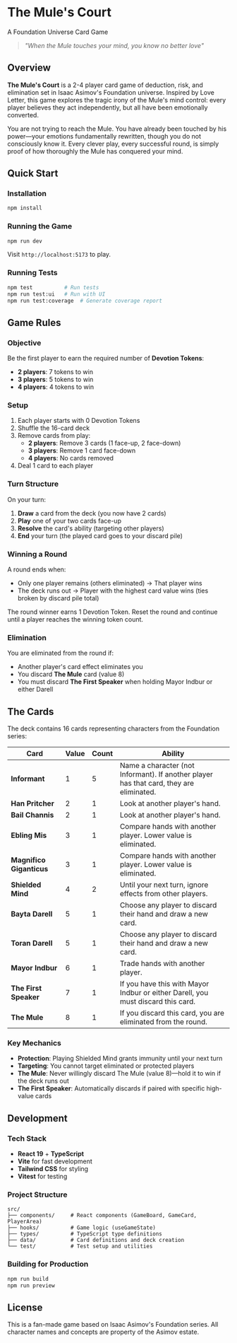 # The Mule's Court

A Foundation Universe Card Game

> _"When the Mule touches your mind, you know no better love"_

## Overview

**The Mule's Court** is a 2-4 player card game of deduction, risk, and elimination set in Isaac Asimov's Foundation universe. Inspired by Love Letter, this game explores the tragic irony of the Mule's mind control: every player believes they act independently, but all have been emotionally converted.

You are not trying to reach the Mule. You have already been touched by his power—your emotions fundamentally rewritten, though you do not consciously know it. Every clever play, every successful round, is simply proof of how thoroughly the Mule has conquered your mind.

## Quick Start

### Installation

```bash
npm install
```

### Running the Game

```bash
npm run dev
```

Visit `http://localhost:5173` to play.

### Running Tests

```bash
npm test          # Run tests
npm run test:ui   # Run with UI
npm run test:coverage  # Generate coverage report
```

## Game Rules

### Objective

Be the first player to earn the required number of **Devotion Tokens**:
- **2 players**: 7 tokens to win
- **3 players**: 5 tokens to win
- **4 players**: 4 tokens to win

### Setup

1. Each player starts with 0 Devotion Tokens
2. Shuffle the 16-card deck
3. Remove cards from play:
   - **2 players**: Remove 3 cards (1 face-up, 2 face-down)
   - **3 players**: Remove 1 card face-down
   - **4 players**: No cards removed
4. Deal 1 card to each player

### Turn Structure

On your turn:

1. **Draw** a card from the deck (you now have 2 cards)
2. **Play** one of your two cards face-up
3. **Resolve** the card's ability (targeting other players)
4. **End** your turn (the played card goes to your discard pile)

### Winning a Round

A round ends when:
- Only one player remains (others eliminated) → That player wins
- The deck runs out → Player with the highest card value wins (ties broken by discard pile total)

The round winner earns 1 Devotion Token. Reset the round and continue until a player reaches the winning token count.

### Elimination

You are eliminated from the round if:
- Another player's card effect eliminates you
- You discard **The Mule** card (value 8)
- You must discard **The First Speaker** when holding Mayor Indbur or either Darell

## The Cards

The deck contains 16 cards representing characters from the Foundation series:

| Card | Value | Count | Ability |
|------|-------|-------|---------|
| **Informant** | 1 | 5 | Name a character (not Informant). If another player has that card, they are eliminated. |
| **Han Pritcher** | 2 | 1 | Look at another player's hand. |
| **Bail Channis** | 2 | 1 | Look at another player's hand. |
| **Ebling Mis** | 3 | 1 | Compare hands with another player. Lower value is eliminated. |
| **Magnifico Giganticus** | 3 | 1 | Compare hands with another player. Lower value is eliminated. |
| **Shielded Mind** | 4 | 2 | Until your next turn, ignore effects from other players. |
| **Bayta Darell** | 5 | 1 | Choose any player to discard their hand and draw a new card. |
| **Toran Darell** | 5 | 1 | Choose any player to discard their hand and draw a new card. |
| **Mayor Indbur** | 6 | 1 | Trade hands with another player. |
| **The First Speaker** | 7 | 1 | If you have this with Mayor Indbur or either Darell, you must discard this card. |
| **The Mule** | 8 | 1 | If you discard this card, you are eliminated from the round. |

### Key Mechanics

- **Protection**: Playing Shielded Mind grants immunity until your next turn
- **Targeting**: You cannot target eliminated or protected players
- **The Mule**: Never willingly discard The Mule (value 8)—hold it to win if the deck runs out
- **The First Speaker**: Automatically discards if paired with specific high-value cards

## Development

### Tech Stack

- **React 19** + **TypeScript**
- **Vite** for fast development
- **Tailwind CSS** for styling
- **Vitest** for testing

### Project Structure

```
src/
├── components/     # React components (GameBoard, GameCard, PlayerArea)
├── hooks/          # Game logic (useGameState)
├── types/          # TypeScript type definitions
├── data/           # Card definitions and deck creation
└── test/           # Test setup and utilities
```

### Building for Production

```bash
npm run build
npm run preview
```

## License

This is a fan-made game based on Isaac Asimov's Foundation series. All character names and concepts are property of the Asimov estate.
